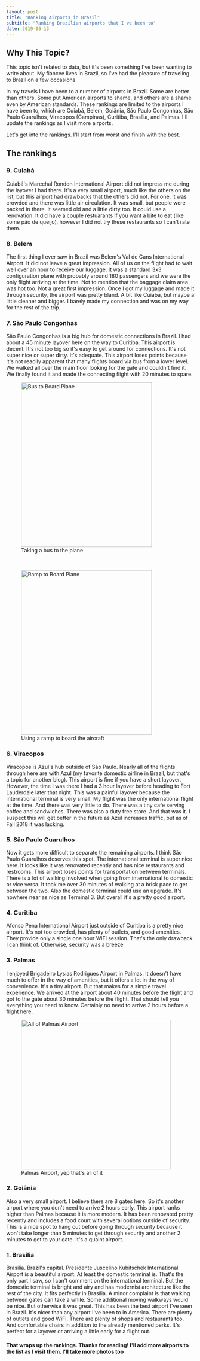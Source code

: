 ```yaml
---
layout: post
title: "Ranking Airports in Brazil"
subtitle: "Ranking Brazilian airports that I've been to"
date: 2019-06-13
---
```

## Why This Topic?

This topic isn't related to data, but it's been something I've been wanting to write about. My fiancee lives in Brazil, so I've had the pleasure of traveling to Brazil on a few occasions. 

In my travels I have been to a number of airports in Brazil. Some are better than others. Some put American airports to shame, and others are a shame even by American standards. These rankings are limited to the airports I have been to, which are Cuiabá, Belem, Goiânia, São Paulo Congonhas, São Paulo Guarulhos, Viracopos (Campinas), Curitiba, Brasília, and Palmas. I'll update the rankings as I visit more airports.

Let's get into the rankings. I'll start from worst and finish with the best.

## The rankings

### 9. Cuiabá
Cuiabá's Marechal Rondon International Airport did not impress me during the layover I had there. It's a very small airport, much like the others on the list, but this airport had drawbacks that the others did not. For one, it was crowded and there was little air circulation. It was small, but people were packed in there. It seemed old and a little dirty too. It could use a renovation. It did have a couple restuarants if you want a bite to eat (like some pão de queijo), however I did not try these restaurants so I can't rate them.

### 8. Belem
The first thing I ever saw in Brazil was Belem's Val de Cans International Airport. It did not leave a great impression. All of us on the flight had to wait well over an hour to receive our luggage. It was a standard 3x3 configuration plane with probably around 180 passengers and we were the only flight arriving at the time. Not to mention that the baggage claim area was hot too. Not a great first impression. Once I got my luggage and made it through security, the airport was pretty bland. A bit like Cuiabá, but maybe a little cleaner and bigger. I barely made my connection and was on my way for the rest of the trip.

### 7. São Paulo Congonhas
São Paulo Congonhas is a big hub for domestic connections in Brazil. I had about a 45 minute layover here on the way to Curitiba. This airport is decent. It's not too big so it's easy to get around for connections. It's not super nice or super dirty. It's adequate. This airport loses points because it's not readily apparent that many flights board via bus from a lower level. We walked all over the main floor looking for the gate and couldn't find it. We finally found it and made the connecting flight with 20 minutes to spare.
<figure>
<img src="https://lh3.googleusercontent.com/Vuw-kvIRJoN41OSbgIv_sY8XqMIdsFOy_FOVme09l29YNWeCIigulAkkbA13a7oPkDX67Khr7Kf2f8zcp07sj-3G8mA-NFaah9KEb7ZoEjeMJ5M-NBhO8sl4vf33PvEKLqgaba1NeJbJvZUMah0m7BdaRMKb64GWeRh2chgEfDH5_nYRsfZCDXl0Hfx5bqNqZAx4G0dox1ffH659lstfCO7Gm2_V-iRt-iCWsqygt4-YECYQv69HaA0F4K7ODOdza66Op4_jVHxxy7tIG5YAwq2f7tZNVbil21CMYymXKwiKnHzStj5DxEOBpznxCNMhoPRZfj90SKG87T07VDHCY-oCQY9g3zFAv_zXi3_0k5w9gUsrFDSmr35fMtlT8q7xYWJjfIC_RDQDwvxPWyz4wQoRdvjJnOrTcIphBDYyWN87URFmK6P-eQ7LunlQuI0VKhUNuKpdrR9Nf35VrrsaBGvyByYz8FaoDWiubHpVXo6pMUoMx3fTENjt0kxnyR0n_amWQUQsCg0yyWoxI5XPyv-fGIFZf5WPkvIcLkI4cBu1q3E_lGTb9swx11JW8tUakd2szkeva5NG9MPh2q2CROXQQwfa9XQ5wHshNpWJSfzng5hEz2u-WhUwHcQv65q4Wek7pJbjJn_dGiSo-I-T43x97NxW_XA=w1134-h1494-no" width="350" height="440" title="Bus in Congonhas" alt="Bus to Board Plane"> 
   <figcaption>
 Taking a bus to the plane
  </figcaption>
</figure>

<br>

<figure>
<img src="https://lh3.googleusercontent.com/kSblYpA3nlR7VZQxwqLaVtUEtq_B3Zx_4XHnyQUzIpPPj_7djxicTBNwfeTJHjn72Jl7eE6aapObdUZgtL3uth7ZMGBcaHcuUh_LAq9ZFL5DeQrkcuKL28G8u2Rr5YyWIN3n-o_ac_bBG_ffboq1HjSTP3xKpOqJms52nOdKC4Jeyu6rqnHhqHEB1YNmW2ctgIqpmQ7BrFYxXBftg4pIgTFDHGyYLS45C8l6735KPsE2nJu9fqzFAsnrhkL36VBmrWVfJWbzL7DwZ-f160aDCgKqSOeIKGDx1UIGH7qC1OEMBH2csBoKM7p38JmqIqim7aVx13F-tgVq9jNYYIm7gDpsuZSp2fs8vCjwAtXKnRbsQrZgxAlAPYNSWv7uBsTJrD7i4Iejva9I8R7RiHpGROquwivjg__zz8n2BCSgrP_E86yeQdep-m0x5_5n-tf9xrKDgstZyhj7YGXfNnXOHPfXcrqywd6tQOoPbDCMbY9jw1AY1ScO5jsjKUyavrNdA6PdLDKPEZOmW_NhsNUsi0VXWUgPfYJ-Nv9NXuGHirMSvZ-hezT9mOVRUqrEPnCBQIXG8hur8_OwfUBcHqsV7XgqDxJ_5rJYUGPs8zcuBrmtNqTZH64so7t203iLYYExQNpL4EOrnGQd8jrRjZWVoyGZSEvuiKY=w1242-h1494-no" width="350" height="440" title="Ramp in Congonhas" alt="Ramp to Board Plane"> 
   <figcaption>
 Using a ramp to board the aircraft
  </figcaption>
</figure>

### 6. Viracopos
Viracopos is Azul's hub outside of São Paulo. Nearly all of the flights through here are with Azul (my favorite domestic airline in Brazil, but that's a topic for another blog). This airport is fine if you have a short layover. However, the time I was there I had a 3 hour layover before heading to Fort Lauderdale later that night. This was a painful layover because the international terminal is very small. My flight was the only international flight at the time. And there was very little to do. There was a tiny cafe serving coffee and sandwiches. There was also a duty free store. And that was it. I suspect this will get better in the future as Azul increases traffic, but as of Fall 2018 it was lacking.

### 5. São Paulo Guarulhos
Now it gets more difficult to separate the remaining airports. I think São Paulo Guarulhos deserves this spot. The international terminal is super nice here. It looks like it was renovated recently and has nice restaurants and restrooms. This airport loses points for transportation between terminals. There is a lot of walking involved when going from international to domestic or vice versa. It took me over 30 minutes of walking at a brisk pace to get between the two. Also the domestic terminal could use an upgrade. It's nowhere near as nice as Terminal 3. But overall it's a pretty good airport.

### 4. Curitiba
Afonso Pena International Airport just outside of Curitiba is a pretty nice airport. It's not too crowded, has plenty of outlets, and good amenities. They provide only a single one hour WiFi session. That's the only drawback I can think of. Otherwise, security was a breeze

### 3. Palmas
I enjoyed Brigadeiro Lysias Rodrigues Airport in Palmas. It doesn't have much to offer in the way of amenities, but it offers a lot in the way of convenience. It's a tiny airport. But that makes for a simple travel experience. We arrived at the airport about 40 minutes before the flight and got to the gate about 30 minutes before the flight. That should tell you everything you need to know. Certainly no need to arrive 2 hours before a flight here.

<figure>
<img src="https://lh3.googleusercontent.com/ergkMZF0zVE5Y15NgYcB84wd7jZ6f4may0CMSTVwq84qnmzZP3y-sMN9bGDipM5YViV0xtW2qsgm4AHPvtLwSsVeSYyUQ6Ru1I7icNq8RlHgwoPXZ7Wh97Zt0FzojDdvdqfkmZqnwz8NaF_JuMMJL19HylyTn4FYb8BAPDBihyCATan8f9nFGhq3xXjXLXglG1IgxYBvgCLmdm4yHhCLujf5wS3CUyECxieuLqYkg9ehcb7tBFN6iSGnmHVi9a3bYMHtMbK8OQlFvHocNunRlx2_Z8HRdlcz0m2mh8zQDAB1BqosqGPVITdLMfl91pc-Pt4XKY7DS5clybW-aXDJ3mlFUtoTsOZcByoCbMHttUZA4CUUBCLb9d5xLsS_OhuUGZffALgh3q6KZihAoLZbL7YOkEU50gDsyRJ7igPq06T3VYf857wmRzaWEznifz__skGHPZWGvso3mAjlUMzj4edqsVhC2PuNHtzOpjNSD8lpFYHbzMiZvx93WefeWtfpp4ELielx3VReX4rc62fUHfRnB018Ta2v5Gcyx-wB-un4F_oFhOlK2N1HmJk7bgEtRn_ZDgkjR3fe56qeb8p0B3Rde15aKCDDXwx3TH9iVKQct4j-7s0PsWkK4fc06k0T_viq2wbGn6rfSkJLKcUtmon14OXUV-g=w1592-h1494-no" width="400" height="400" title="Palmas Airport" alt="All of Palmas Airport"> 
   <figcaption>
 Palmas Airport, yep that's all of it
  </figcaption>
</figure>

### 2. Goiânia
Also a very small airport. I believe there are 8 gates here. So it's another airport where you don't need to arrive 2 hours early. This airport ranks higher than Palmas because it is more modern. It has been renovated pretty recently and includes a food court with several options outside of security. This is a nice spot to hang out before going through security because it won't take longer than 5 minutes to get through security and another 2 minutes to get to your gate. It's a quaint airport.


### 1. Brasília
Brasília. Brazil's capital. Presidente Juscelino Kubitschek International Airport is a beautiful airport. At least the domestic terminal is. That's the only part I saw, so I can't comment on the international terminal. But the domestic terminal is bright and airy and has modernist architecture like the rest of the city. It fits perfectly in Brasília. A minor complaint is that walking between gates can take a while. Some additional moving walkways would be nice. But otherwise it was great. This has been the best airport I've seen in Brazil. It's nicer than any airport I've been to in America. There are plenty of outlets and good WiFi. There are plenty of shops and restaurants too. And comfortable chairs in addition to the already mentioned perks. It's perfect for a layover or arriving a little early for a flight out.


#### That wraps up the rankings. Thanks for reading! I'll add more airports to the list as I visit them. I'll take more photos too






